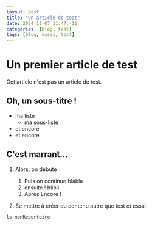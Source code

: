 ```yaml
---
layout: post
title: "Un article de test"
date: 2024-11-07 11:47:-11
categories: [blog, test]
tags: [blog, essai, test]
---
```


# Un premier article de test

Cet article n'est pas un article de test.

## Oh, un sous-titre !

- ma liste
  - ma sous-liste
- et encore
- et encore

## C'est marrant…

1. Alors, on débute

   1. Puis on continue
      blabla
   2. ensuite !
      blibli
   3. Après
      Encore !

2. Se mettre à créer du contenu autre que test et essai

`ls monRepertoire`
